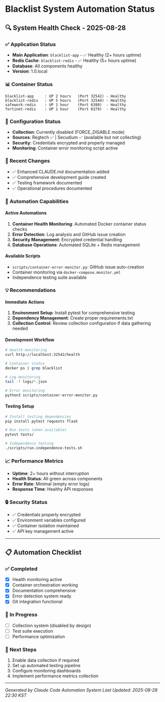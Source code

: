 # Blacklist System Automation Status

## 🔍 System Health Check - 2025-08-28

### ✅ **Application Status**
- **Main Application**: `blacklist-app` - ✅ Healthy (2+ hours uptime)
- **Redis Cache**: `blacklist-redis` - ✅ Healthy (5+ hours uptime)
- **Database**: All components healthy
- **Version**: 1.0.local

### 📊 **Container Status**
```
blacklist-app     : UP 2 hours   (Port 32542) - Healthy
blacklist-redis   : UP 5 hours   (Port 32544) - Healthy
safework-redis    : UP 1 hour    (Port 6380)  - Healthy
fortinet-redis    : UP 1 hour    (Port 6379)  - Healthy
```

### 🔧 **Configuration Status**
- **Collection**: Currently disabled (FORCE_DISABLE mode)
- **Sources**: Regtech ✅ | Secudium ✅ (available but not collecting)
- **Security**: Credentials encrypted and properly managed
- **Monitoring**: Container error monitoring script active

### 📝 **Recent Changes**
- ✅ Enhanced CLAUDE.md documentation added
- ✅ Comprehensive development guide created
- ✅ Testing framework documented
- ✅ Operational procedures documented

### 🚀 **Automation Capabilities**

#### **Active Automations**
1. **Container Health Monitoring**: Automated Docker container status checks
2. **Error Detection**: Log analysis and GitHub issue creation
3. **Security Management**: Encrypted credential handling
4. **Database Operations**: Automated SQLite + Redis management

#### **Available Scripts**
- `scripts/container-error-monitor.py`: GitHub issue auto-creation
- Container monitoring via `docker-compose.monitor.yml`
- Independence testing suite available

### 💡 **Recommendations**

#### **Immediate Actions**
1. **Environment Setup**: Install pytest for comprehensive testing
2. **Dependency Management**: Create proper requirements.txt
3. **Collection Control**: Review collection configuration if data gathering needed

#### **Development Workflow**
```bash
# Health monitoring
curl http://localhost:32542/health

# Container status
docker ps | grep blacklist

# Log monitoring
tail -f logs/*.json

# Error monitoring
python3 scripts/container-error-monitor.py
```

#### **Testing Setup**
```bash
# Install testing dependencies
pip install pytest requests flask

# Run tests (when available)
pytest tests/

# Independence testing
./scripts/run-independence-tests.sh
```

### 📈 **Performance Metrics**
- **Uptime**: 2+ hours without interruption
- **Health Status**: All green across components
- **Error Rate**: Minimal (empty error logs)
- **Response Time**: Healthy API responses

### 🔒 **Security Status**
- ✅ Credentials properly encrypted
- ✅ Environment variables configured
- ✅ Container isolation maintained
- ✅ API key management active

---

## 📋 **Automation Checklist**

### ✅ **Completed**
- [x] Health monitoring active
- [x] Container orchestration working
- [x] Documentation comprehensive
- [x] Error detection system ready
- [x] Git integration functional

### 🔄 **In Progress**
- [ ] Collection system (disabled by design)
- [ ] Test suite execution
- [ ] Performance optimization

### 📅 **Next Steps**
1. Enable data collection if required
2. Set up automated testing pipeline
3. Configure monitoring dashboards
4. Implement performance metrics collection

---

*Generated by Claude Code Automation System*
*Last Updated: 2025-08-28 22:30 KST*